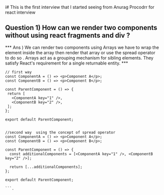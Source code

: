 i# This is the first interview that I started seeing from Anurag Procodrr for react interview 

## Question 1) How can we render two components without using react fragments and div ?

 *** Ans ) We can render two components using Arrays we have to wrap the element inside the array then render that array or use the spread operator to do so . Arrays act as a grouping mechanism for sibling elements.
They satisfy React's requirement for a single returnable entity.  ***

 ```
// first way 
const ComponentA = () => <p>Component A</p>;
const ComponentB = () => <p>Component B</p>;

const ParentComponent = () => {
  return [
    <ComponentA key="1" />,
    <ComponentB key="2" />,
  ];
};

export default ParentComponent;

 ```
```

//second way  using the concept of spread operator
const ComponentA = () => <p>Component A</p>;
const ComponentB = () => <p>Component B</p>;

const ParentComponent = () => {
  const additionalComponents = [<ComponentA key="1" />, <ComponentB key="2" />];

  return [...additionalComponents];
};

export default ParentComponent;

```. 
